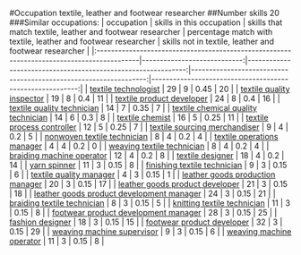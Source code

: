 #Occupation textile, leather and footwear researcher
##Number skills 20
###Similar occupations:
| occupation                                                                                |   skills in this occupation |   skills that match textile, leather and footwear researcher |   percentage match with textile, leather and footwear researcher |   skills not in textile, leather and footwear researcher |
|:------------------------------------------------------------------------------------------|----------------------------:|-------------------------------------------------------------:|-----------------------------------------------------------------:|---------------------------------------------------------:|
| [textile technologist](textile_technologist.md)                                           |                          29 |                                                            9 |                                                             0.45 |                                                       20 |
| [textile quality inspector](textile_quality_inspector.md)                                 |                          19 |                                                            8 |                                                             0.4  |                                                       11 |
| [textile product developer](textile_product_developer.md)                                 |                          24 |                                                            8 |                                                             0.4  |                                                       16 |
| [textile quality technician](textile_quality_technician.md)                               |                          14 |                                                            7 |                                                             0.35 |                                                        7 |
| [textile chemical quality technician](textile_chemical_quality_technician.md)             |                          14 |                                                            6 |                                                             0.3  |                                                        8 |
| [textile chemist](textile_chemist.md)                                                     |                          16 |                                                            5 |                                                             0.25 |                                                       11 |
| [textile process controller](textile_process_controller.md)                               |                          12 |                                                            5 |                                                             0.25 |                                                        7 |
| [textile sourcing merchandiser](textile_sourcing_merchandiser.md)                         |                           9 |                                                            4 |                                                             0.2  |                                                        5 |
| [nonwoven  textile technician](nonwoven__textile_technician.md)                           |                           8 |                                                            4 |                                                             0.2  |                                                        4 |
| [textile operations manager](textile_operations_manager.md)                               |                           4 |                                                            4 |                                                             0.2  |                                                        0 |
| [weaving textile technician](weaving_textile_technician.md)                               |                           8 |                                                            4 |                                                             0.2  |                                                        4 |
| [braiding machine operator](braiding_machine_operator.md)                                 |                          12 |                                                            4 |                                                             0.2  |                                                        8 |
| [textile designer](textile_designer.md)                                                   |                          18 |                                                            4 |                                                             0.2  |                                                       14 |
| [yarn spinner](yarn_spinner.md)                                                           |                          11 |                                                            3 |                                                             0.15 |                                                        8 |
| [finishing textile technician](finishing_textile_technician.md)                           |                           9 |                                                            3 |                                                             0.15 |                                                        6 |
| [textile quality manager](textile_quality_manager.md)                                     |                           4 |                                                            3 |                                                             0.15 |                                                        1 |
| [leather goods production manager](leather_goods_production_manager.md)                   |                          20 |                                                            3 |                                                             0.15 |                                                       17 |
| [leather goods product developer](leather_goods_product_developer.md)                     |                          21 |                                                            3 |                                                             0.15 |                                                       18 |
| [leather goods product development manager](leather_goods_product_development_manager.md) |                          24 |                                                            3 |                                                             0.15 |                                                       21 |
| [braiding textile technician](braiding_textile_technician.md)                             |                           8 |                                                            3 |                                                             0.15 |                                                        5 |
| [knitting textile technician](knitting_textile_technician.md)                             |                          11 |                                                            3 |                                                             0.15 |                                                        8 |
| [footwear product development manager](footwear_product_development_manager.md)           |                          28 |                                                            3 |                                                             0.15 |                                                       25 |
| [fashion designer](fashion_designer.md)                                                   |                          18 |                                                            3 |                                                             0.15 |                                                       15 |
| [footwear product developer](footwear_product_developer.md)                               |                          32 |                                                            3 |                                                             0.15 |                                                       29 |
| [weaving machine supervisor](weaving_machine_supervisor.md)                               |                           9 |                                                            3 |                                                             0.15 |                                                        6 |
| [weaving machine operator](weaving_machine_operator.md)                                   |                          11 |                                                            3 |                                                             0.15 |                                                        8 |
